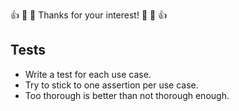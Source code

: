 :+1: :tada: :sparkling_heart: Thanks for your interest! :sparkling_heart: :tada:
:+1:

## Tests

- Write a test for each use case.
- Try to stick to one assertion per use case.
- Too thorough is better than not thorough enough.
